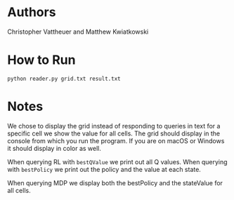 # Authors
Christopher Vattheuer
and
Matthew Kwiatkowski

# How to Run
`python reader.py grid.txt result.txt`

# Notes
We chose to display the grid instead of responding to queries in text for a specific cell we show the value for all cells. The grid should display in the console from which you run the program. If you are on macOS or Windows it should display in color as well.

When querying RL with `bestQValue` we print out all Q values. When querying with `bestPolicy` we print out the policy and the value at each state.

When querying MDP we display both the bestPolicy and the stateValue for all cells. 